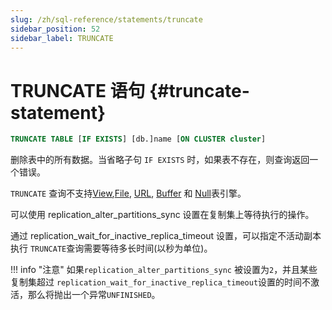```yaml
---
slug: /zh/sql-reference/statements/truncate
sidebar_position: 52
sidebar_label: TRUNCATE
---
```


# TRUNCATE 语句 {#truncate-statement}

``` sql
TRUNCATE TABLE [IF EXISTS] [db.]name [ON CLUSTER cluster]
```

删除表中的所有数据。当省略子句 `IF EXISTS` 时，如果表不存在，则查询返回一个错误。



`TRUNCATE` 查询不支持[View](../../engines/table-engines/special/view.md),[File](../../engines/table-engines/special/file.md), [URL](../../engines/table-engines/special/url.md), [Buffer](../../engines/table-engines/special/buffer.md) 和 [Null](../../engines/table-engines/special/null.md)表引擎。



可以使用 replication_alter_partitions_sync 设置在复制集上等待执行的操作。



通过 replication_wait_for_inactive_replica_timeout 设置，可以指定不活动副本执行 `TRUNCATE`查询需要等待多长时间(以秒为单位)。



!!! info  "注意"
    如果`replication_alter_partitions_sync` 被设置为`2`，并且某些复制集超过 `replication_wait_for_inactive_replica_timeout`设置的时间不激活，那么将抛出一个异常`UNFINISHED`。


